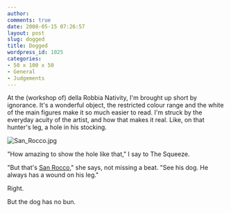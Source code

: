 ```yaml
---
author:
comments: true
date: 2008-05-15 07:26:57
layout: post
slug: dogged
title: Dogged
wordpress_id: 1025
categories:
- 50 x 100 x 50
- General
- Judgements
---
```


At the (workshop of) della Robbia Nativity, I'm brought up short by ignorance. It's a wonderful object, the restricted colour range and the white of the main figures make it so much easier to read. I'm struck by the everyday acuity of the artist, and how that makes it real. Like, on that hunter's leg, a hole in his stocking.

  ![San_Rocco.jpg](/uploads/2008/05/san-rocco.jpg)  


"How amazing to show the hole like that," I say to The Squeeze.

"But that's [San Rocco](http://saints.sqpn.com/saintr06.htm)," she says, not missing a beat. "See his dog. He always has a wound on his leg."

Right.

But the dog has no bun.


